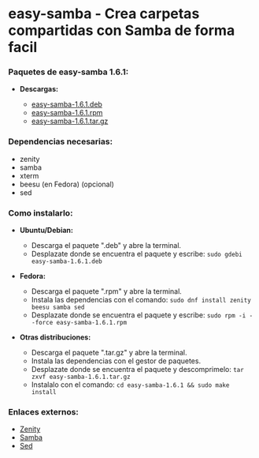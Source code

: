 easy-samba - Crea carpetas compartidas con Samba de forma facil
===============================================================

### Paquetes de easy-samba 1.6.1:

  * **Descargas:**

    * [easy-samba-1.6.1.deb](https://github.com/q3aql/easy-samba/releases/download/v1.6.1/easy-samba-1.6.1.deb)
    * [easy-samba-1.6.1.rpm](https://github.com/q3aql/easy-samba/releases/download/v1.6.1/easy-samba-1.6.1.rpm)
    * [easy-samba-1.6.1.tar.gz](https://github.com/q3aql/easy-samba/releases/download/v1.6.1/easy-samba-1.6.1.tar.gz)

### Dependencias necesarias:

  * zenity
  * samba
  * xterm
  * beesu (en Fedora) (opcional)
  * sed

### Como instalarlo:

  * **Ubuntu/Debian:**
    * Descarga el paquete ".deb" y abre la terminal.
    * Desplazate donde se encuentra el paquete y escribe: `sudo gdebi easy-samba-1.6.1.deb`

  * **Fedora:**
    * Descarga el paquete ".rpm" y abre la terminal.
    * Instala las dependencias con el comando: `sudo dnf install zenity beesu samba sed`
    * Desplazate donde se encuentra el paquete y escribe: `sudo rpm -i --force easy-samba-1.6.1.rpm`

  * **Otras distribuciones:**
    * Descarga el paquete ".tar.gz" y abre la terminal.
    * Instala las dependencias con el gestor de paquetes.
    * Desplazate donde se encuentra el paquete y descomprimelo: `tar zxvf easy-samba-1.6.1.tar.gz`
    * Instalalo con el comando: `cd easy-samba-1.6.1 && sudo make install`

### Enlaces externos:

  * [Zenity](https://gitlab.gnome.org/GNOME/zenity)
  * [Samba](https://www.samba.org/)
  * [Sed](https://www.gnu.org/software/sed/)
